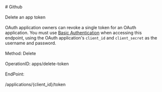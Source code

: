 <br>#     Github</br>
<br>Delete an app token</br>
<br>OAuth application owners can revoke a single token for an OAuth application. You must use [Basic Authentication](https://developer.github.com/v3/auth#basic-authentication) when accessing this endpoint, using the OAuth application's `client_id` and `client_secret` as the username and password.</br>
<br>Method: Delete</br>
<br>OperationID: apps/delete-token</br>
<br>EndPoint:</br>
<br>/applications/{client_id}/token</br>
